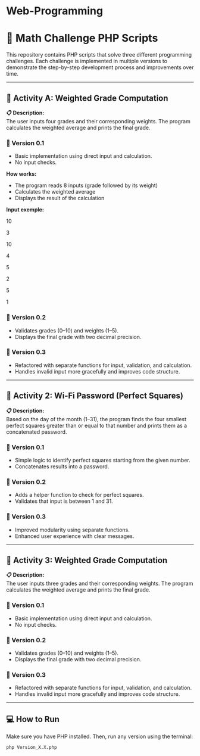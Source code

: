  # Web-Programming

# 🧠 Math Challenge PHP Scripts

This repository contains PHP scripts that solve three different programming challenges. Each challenge is implemented in multiple versions to demonstrate the step-by-step development process and improvements over time.

---

## 🧮 Activity A: Weighted Grade Computation

**📋 Description:**  
The user inputs four grades and their corresponding weights. The program calculates the weighted average and prints the final grade.

### 🔹 Version 0.1
- Basic implementation using direct input and calculation.
- No input checks.

**How works:**
- The program reads 8 inputs (grade followed by its weight)
- Calculates the weighted average
- Displays the result of the calculation

**Input exemple:**

10

3

10

4

5

2

5

1

### 🔹 Version 0.2
- Validates grades (0–10) and weights (1–5).
- Displays the final grade with two decimal precision.

### 🔹 Version 0.3
- Refactored with separate functions for input, validation, and calculation.
- Handles invalid input more gracefully and improves code structure.

---

## 📶 Activity 2: Wi-Fi Password (Perfect Squares)

**📋 Description:**  
Based on the day of the month (1–31), the program finds the four smallest perfect squares greater than or equal to that number and prints them as a concatenated password.

### 🔹 Version 0.1
- Simple logic to identify perfect squares starting from the given number.
- Concatenates results into a password.

### 🔹 Version 0.2
- Adds a helper function to check for perfect squares.
- Validates that input is between 1 and 31.

### 🔹 Version 0.3
- Improved modularity using separate functions.
- Enhanced user experience with clear messages.

---

## 📝 Activity 3: Weighted Grade Computation

**📋 Description:**  
The user inputs three grades and their corresponding weights. The program calculates the weighted average and prints the final grade.

### 🔹 Version 0.1
- Basic implementation using direct input and calculation.
- No input checks.

### 🔹 Version 0.2
- Validates grades (0–10) and weights (1–5).
- Displays the final grade with two decimal precision.

### 🔹 Version 0.3
- Refactored with separate functions for input, validation, and calculation.
- Handles invalid input more gracefully and improves code structure.

---

## 💻 How to Run

Make sure you have PHP installed. Then, run any version using the terminal:

```bash
php Version_X.X.php
